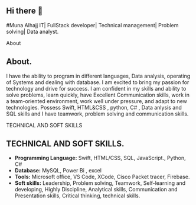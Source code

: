 ## Hi there 👋

#Muna Alhajj
IT| FullStack developer| Technical management| Problem solving| Data analyst.

<summary>About</summary>

## **About.**

I have the ability to program in different languages, Data analysis, operating of Systems and dealing with database.  I am excited to bring my passion for technology and drive for success. I am confident in my skills and ability to solve problems, learn quickly, have Excellent Communication skills, work in a team-oriented environment, work well under pressure, and adapt to new technologies. Possess Swift, HTML&CSS , python, C# , Data anlysis and SQL skills and I have teamwork, problem solving and communication skills.


<summary>TECHNICAL AND SOFT SKILLS</summary>

## **TECHNICAL AND SOFT SKILLS.**

* **Programming Language:** Swift, HTML/CSS, SQL, JavaScript., Python, C#
* **Database:** MySQL, Power Bi , excel
* **Tools:** Microsoft office, VS Code, XCode, Cisco Packet tracer, Firebase.
* **Soft skills:** Leadership, Problem solving, Teamwork, Self-learning and developing, Highly Discipline, Analytical skills, Communication and Presentation skills, Critical thinking, technical skills.

